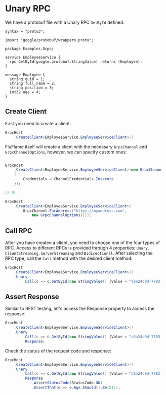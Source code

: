 # Unary RPC

We have a protobuf file with a Unary RPC `GetById` defined:

```
syntax = "proto3";

import "google/protobuf/wrappers.proto";

package Examples.Grpc;

service EmployeeService {
  rpc GetById(google.protobuf.StringValue) returns (Employee);
}

message Employee {
  string guid = 1;
  string full_name = 2;
  string position = 3;
  int32 age = 4;
}
```

## Create Client

First you need to create a client:

```csharp
GrpcHost
	.CreateClient<EmployeeService.EmployeeServiceClient>()
```

FluFlame itself will create a client with the necessary `GrpcChannel` and `GrpcChannelOptions`, however, we can specify custom ones:

```csharp

GrpcHost
	.CreateClient<EmployeeService.EmployeeServiceClient>(new GrpcChannelOptions()
	{
		Credentials = ChannelCredentials.Insecure
	});

// Or

GrpcHost
	.CreateClient<EmployeeService.EmployeeServiceClient>(
		GrpcChannel.ForAddress("https://myaddress.com",
			new GrpcChannelOptions()));
```

## Call RPC

After you have created a client, you need to choose one of the four types of RPC. Access to different RPCs is provided through 4 properties: `Unary`, `ClientStreaming`, `ServerStreaming` and `Bidirectional`.
After selecting the RPC type, call the `Call` method with the desired client method:

```csharp
GrpcHost
	.CreateClient<EmployeeService.EmployeeServiceClient>()
	.Unary
		.Call(c => c.GetById(new StringValue() {Value = "c8a24c0d-7783-4e24-ae06-8742e4a9a039"}));
```

## Assert Response

Similar to REST testing, let's access the Response property to access the response:

```csharp
GrpcHost
	.CreateClient<EmployeeService.EmployeeServiceClient>()
	.Unary
		.Call(c => c.GetById(new StringValue() {Value = "c8a24c0d-7783-4e24-ae06-8742e4a9a039"}));
        .Response;
```

Check the status of the request code and response:

```csharp
GrpcHost
	.CreateClient<EmployeeService.EmployeeServiceClient>()
	.Unary
		.Call(c => c.GetById(new StringValue() {Value = "c8a24c0d-7783-4e24-ae06-8742e4a9a039"}));
        .Response
            .AssertStatusCode(StatusCode.OK)
			.AssertThat(e => e.Age.Should().Be(21));
```
